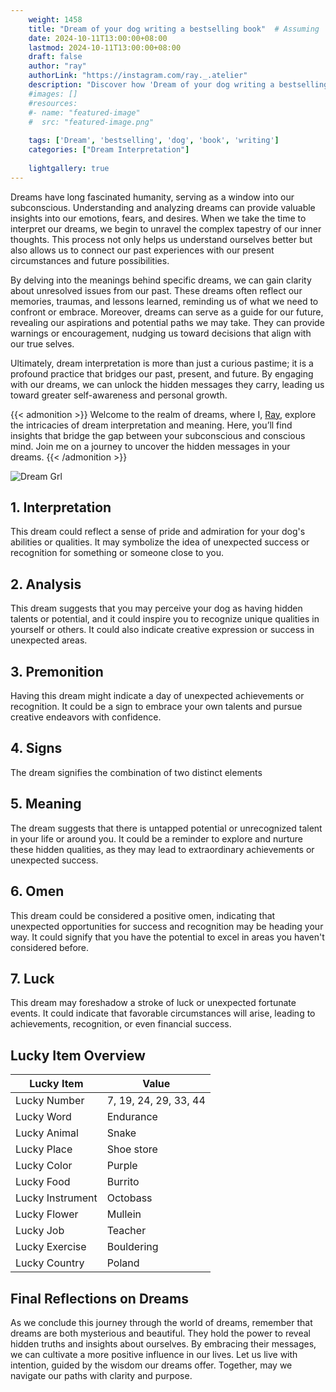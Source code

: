 ```yaml
---
    weight: 1458
    title: "Dream of your dog writing a bestselling book"  # Assuming 'title' column exists
    date: 2024-10-11T13:00:00+08:00
    lastmod: 2024-10-11T13:00:00+08:00
    draft: false
    author: "ray"
    authorLink: "https://instagram.com/ray._.atelier"
    description: "Discover how 'Dream of your dog writing a bestselling book' can interpret your future and uncover its significant meanings in your life."
    #images: []
    #resources:
    #- name: "featured-image"
    #  src: "featured-image.png"
    
    tags: ['Dream', 'bestselling', 'dog', 'book', 'writing']
    categories: ["Dream Interpretation"]
    
    lightgallery: true
---
```

    
Dreams have long fascinated humanity, serving as a window into our subconscious. Understanding and analyzing dreams can provide valuable insights into our emotions, fears, and desires. When we take the time to interpret our dreams, we begin to unravel the complex tapestry of our inner thoughts. This process not only helps us understand ourselves better but also allows us to connect our past experiences with our present circumstances and future possibilities.

By delving into the meanings behind specific dreams, we can gain clarity about unresolved issues from our past. These dreams often reflect our memories, traumas, and lessons learned, reminding us of what we need to confront or embrace. Moreover, dreams can serve as a guide for our future, revealing our aspirations and potential paths we may take. They can provide warnings or encouragement, nudging us toward decisions that align with our true selves.

Ultimately, dream interpretation is more than just a curious pastime; it is a profound practice that bridges our past, present, and future. By engaging with our dreams, we can unlock the hidden messages they carry, leading us toward greater self-awareness and personal growth.

{{< admonition >}}
Welcome to the realm of dreams, where I, [Ray](https://instagram.com/ray._.atelier), explore the intricacies of dream interpretation and meaning. Here, you’ll find insights that bridge the gap between your subconscious and conscious mind. Join me on a journey to uncover the hidden messages in your dreams.
{{< /admonition >}}

![Dream Grl](https://cdn.pixabay.com/photo/2017/11/02/03/35/gothic-2910057_1280.jpg "Dream Grl")

## 1. Interpretation
 This dream could reflect a sense of pride and admiration for your dog's abilities or qualities. It may symbolize the idea of unexpected success or recognition for something or someone close to you.

## 2. Analysis
 This dream suggests that you may perceive your dog as having hidden talents or potential, and it could inspire you to recognize unique qualities in yourself or others. It could also indicate creative expression or success in unexpected areas.

## 3. Premonition
 Having this dream might indicate a day of unexpected achievements or recognition. It could be a sign to embrace your own talents and pursue creative endeavors with confidence.

## 4. Signs
 The dream signifies the combination of two distinct elements

## 5. Meaning
 The dream suggests that there is untapped potential or unrecognized talent in your life or around you. It could be a reminder to explore and nurture these hidden qualities, as they may lead to extraordinary achievements or unexpected success.

## 6. Omen
 This dream could be considered a positive omen, indicating that unexpected opportunities for success and recognition may be heading your way. It could signify that you have the potential to excel in areas you haven't considered before.

## 7. Luck
 This dream may foreshadow a stroke of luck or unexpected fortunate events. It could indicate that favorable circumstances will arise, leading to achievements, recognition, or even financial success.

## Lucky Item Overview
| Lucky Item          | Value              |
|---------------|--------------------|
| Lucky Number        | 7, 19, 24, 29, 33, 44  |
| Lucky Word          | Endurance |
| Lucky Animal        | Snake |
| Lucky Place         | Shoe store     |
| Lucky Color         | Purple     |
| Lucky Food          | Burrito      |
| Lucky Instrument    | Octobass |
| Lucky Flower        | Mullein    |
| Lucky Job           | Teacher       |
| Lucky Exercise      | Bouldering  |
| Lucky Country       | Poland    |


##  Final Reflections on Dreams

As we conclude this journey through the world of dreams, remember that dreams are both mysterious and beautiful. They hold the power to reveal hidden truths and insights about ourselves. By embracing their messages, we can cultivate a more positive influence in our lives. Let us live with intention, guided by the wisdom our dreams offer. Together, may we navigate our paths with clarity and purpose.
